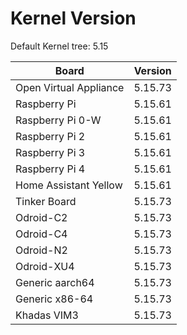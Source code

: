 
# Kernel Version

Default Kernel tree: 5.15

| Board | Version |
|-------|---------|
| Open Virtual Appliance | 5.15.73 |
| Raspberry Pi | 5.15.61 |
| Raspberry Pi 0-W | 5.15.61 |
| Raspberry Pi 2 | 5.15.61 |
| Raspberry Pi 3 | 5.15.61 |
| Raspberry Pi 4 | 5.15.61 |
| Home Assistant Yellow | 5.15.61 |
| Tinker Board | 5.15.73 |
| Odroid-C2 | 5.15.73 |
| Odroid-C4 | 5.15.73 |
| Odroid-N2 | 5.15.73 |
| Odroid-XU4 | 5.15.73 |
| Generic aarch64 | 5.15.73 |
| Generic x86-64 | 5.15.73 |
| Khadas VIM3 | 5.15.73 |
